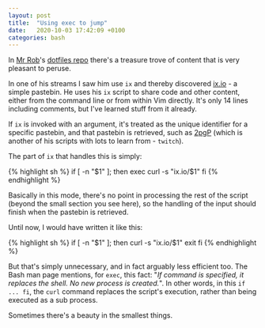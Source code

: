 ```yaml
---
layout: post
title:  "Using exec to jump"
date:   2020-10-03 17:42:09 +0100
categories: bash
---
```

In [Mr Rob](https://rwx.gg)'s [dotfiles repo](https://gitlab.com/rwxrob/dotfiles/) there's a treasure trove of content that is very pleasant to peruse.

In one of his streams I saw him use `ix` and thereby discovered [ix.io](http://ix.io) - a simple pastebin. He uses his `ix` script to share code and other content, either from the command line or from within Vim directly. It's only 14 lines including comments, but I've learned stuff from it already.

If `ix` is invoked with an argument, it's treated as the unique identifier for a specific pastebin, and that pastebin is retrieved, such as [2pgP](http://ix.io/2pgP) (which is another of his scripts with lots to learn from - `twitch`).

The part of `ix` that handles this is simply:

{% highlight sh %}
if [ -n "$1" ]; then
  exec curl -s "ix.io/$1"
fi
{% endhighlight %}

Basically in this mode, there's no point in processing the rest of the script (beyond the small section you see here), so the handling of the input should finish when the pastebin is retrieved.

Until now, I would have written it like this:

{% highlight sh %}
if [ -n "$1" ]; then
  curl -s "ix.io/$1"
  exit
fi
{% endhighlight %}

But that's simply unnecessary, and in fact arguably less efficient too. The Bash man page mentions, for `exec`, this fact: "_If command is specified, it replaces the shell. No new process is created._". In other words, in this `if ... fi`, the `curl` command replaces the script's execution, rather than being executed as a sub process.

Sometimes there's a beauty in the smallest things.
